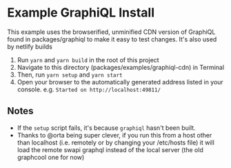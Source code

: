 Example GraphiQL Install
========================

This example uses the browserified, unminified CDN version of GraphiQL found in packages/graphiql to make it easy to test changes. It's also used by netlify builds

1. Run `yarn` and `yarn build` in the root of this project
2. Navigate to this directory (packages/examples/graphiql-cdn) in Terminal
3. Then, run `yarn setup` and `yarn start`
4. Open your browser to the automatically generated address listed in your console. e.g. `Started on http://localhost:49811/`

## Notes

- If the `setup` script fails, it's because `graphiql` hasn't been built.
- Thanks to @orta being super clever, if you run this from a host other than localhost (i.e. remotely or by changing your /etc/hosts file) it will load the remote swapi graphql instead of the local server (the old graphcool one for now)
